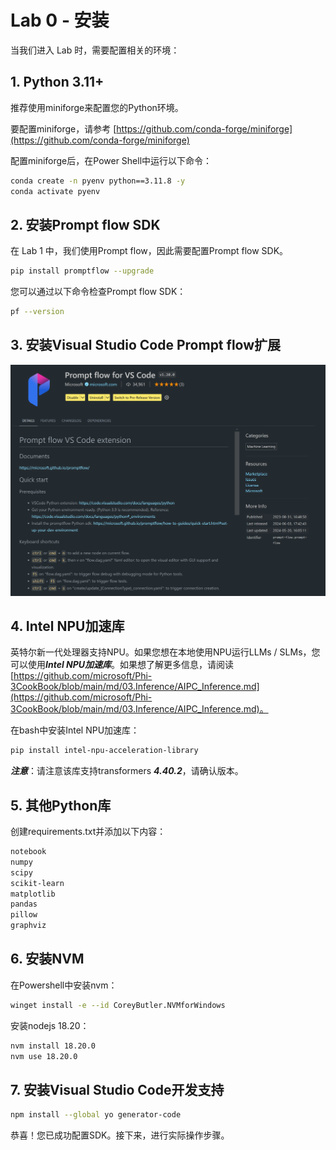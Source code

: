 # Lab 0 - 安装

当我们进入 Lab 时，需要配置相关的环境：

## 1. Python 3.11+

推荐使用miniforge来配置您的Python环境。

要配置miniforge，请参考 [https://github.com/conda-forge/miniforge](https://github.com/conda-forge/miniforge)

配置miniforge后，在Power Shell中运行以下命令：

```bash
conda create -n pyenv python==3.11.8 -y
conda activate pyenv
```

## 2. 安装Prompt flow SDK

在 Lab 1 中，我们使用Prompt flow，因此需要配置Prompt flow SDK。

```bash
pip install promptflow --upgrade
```

您可以通过以下命令检查Prompt flow SDK：

```bash
pf --version
```

## 3. 安装Visual Studio Code Prompt flow扩展

![pf](../../../../../../../imgs/07/01/pf_ext.png)

## 4. Intel NPU加速库

英特尔新一代处理器支持NPU。如果您想在本地使用NPU运行LLMs / SLMs，您可以使用***Intel NPU加速库***。如果想了解更多信息，请阅读 [https://github.com/microsoft/Phi-3CookBook/blob/main/md/03.Inference/AIPC_Inference.md](https://github.com/microsoft/Phi-3CookBook/blob/main/md/03.Inference/AIPC_Inference.md)。

在bash中安装Intel NPU加速库：

```bash
pip install intel-npu-acceleration-library
```

***注意***：请注意该库支持transformers ***4.40.2***，请确认版本。

## 5. 其他Python库

创建requirements.txt并添加以下内容：

```txt
notebook
numpy 
scipy 
scikit-learn 
matplotlib 
pandas 
pillow 
graphviz
```

## 6. 安装NVM

在Powershell中安装nvm：

```bash
winget install -e --id CoreyButler.NVMforWindows
```

安装nodejs 18.20：

```bash
nvm install 18.20.0
nvm use 18.20.0
```

## 7. 安装Visual Studio Code开发支持

```bash
npm install --global yo generator-code
```

恭喜！您已成功配置SDK。接下来，进行实际操作步骤。